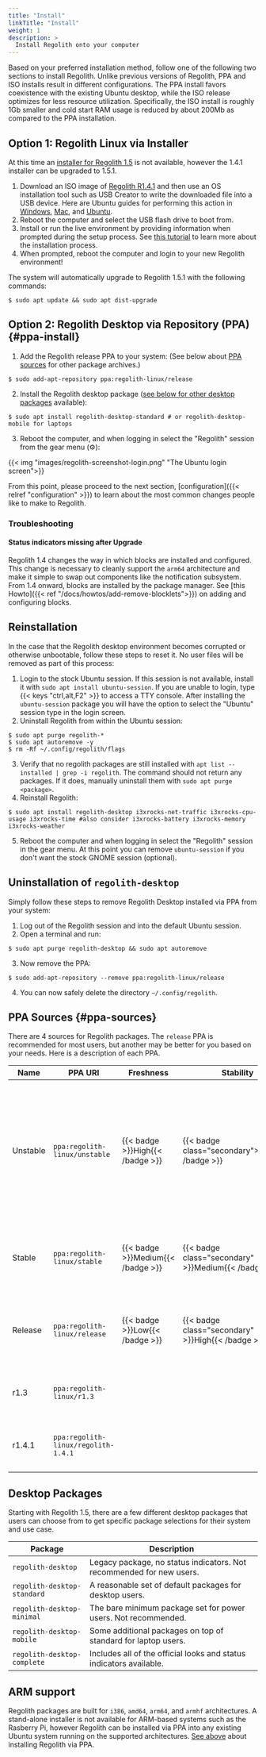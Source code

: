 ```yaml
---
title: "Install"
linkTitle: "Install"
weight: 1
description: >
  Install Regolith onto your computer
---
```


Based on your preferred installation method, follow one of the following two sections to install Regolith. Unlike previous versions of Regolith, PPA and ISO installs result in different configurations. The PPA install favors coexistence with the existing Ubuntu desktop, while the ISO release optimizes for less resource utilization. Specifically, the ISO install is roughly 1Gb smaller and cold start RAM usage is reduced by about 200Mb as compared to the PPA installation.

## Option 1: Regolith Linux via Installer

At this time an [installer for Regolith 1.5](https://github.com/orgs/regolith-linux/projects/15) is not available, however the 1.4.1 installer can be upgraded to 1.5.1.

1. Download an ISO image of [Regolith R1.4.1](https://github.com/regolith-linux/regolith-desktop/releases/tag/R1.4.1) <i class="fas fa-cloud-download-alt"></i> and then use an OS installation tool such as USB Creator to write the downloaded file into a USB device. Here are Ubuntu guides for performing this action in [Windows](https://tutorials.ubuntu.com/tutorial/tutorial-create-a-usb-stick-on-windows#0), [Mac](https://tutorials.ubuntu.com/tutorial/tutorial-create-a-usb-stick-on-macos#0), and [Ubuntu](https://tutorials.ubuntu.com/tutorial/tutorial-create-a-usb-stick-on-ubuntu#0).
2. Reboot the computer and select the USB flash drive to boot from.
3. Install or run the live environment by providing information when prompted during the setup process. See [this tutorial](https://tutorials.ubuntu.com/tutorial/tutorial-install-ubuntu-desktop) to learn more about the installation process.
4. When prompted, reboot the computer and login to your new Regolith environment!

The system will automatically upgrade to Regolith 1.5.1 with the following commands:

```console
$ sudo apt update && sudo apt dist-upgrade
```

## Option 2: Regolith Desktop via Repository (PPA) {#ppa-install}

1. Add the Regolith release PPA to your system: (See below about [PPA sources](#ppa-sources) for other package archives.)

```console
$ sudo add-apt-repository ppa:regolith-linux/release
```

2. Install the Regolith desktop package ([see below for other desktop packages](#desktop-packages) available):

```console
$ sudo apt install regolith-desktop-standard # or regolith-desktop-mobile for laptops
```

3. Reboot the computer, and when logging in select the "Regolith" session from the gear menu (⚙️):

{{< img "images/regolith-screenshot-login.png" "The Ubuntu login screen">}}

From this point, please proceed to the next section, [configuration]({{< relref "configuration" >}}) to learn about the most common changes people like to make to Regolith.

### Troubleshooting

#### Status indicators missing after Upgrade

Regolith 1.4 changes the way in which blocks are installed and configured. This change is necessary to cleanly support the `arm64` architecture and make it simple to swap out components like the notification subsystem. From 1.4 onward, blocks are installed by the package manager. See [this Howto]({{< ref "/docs/howtos/add-remove-blocklets">}}) on adding and configuring blocks.

## Reinstallation

In the case that the Regolith desktop environment becomes corrupted or otherwise unbootable, follow these steps to reset it. No user files will be removed as part of this process:

1. Login to the stock Ubuntu session. If this session is not available, install it with `sudo apt install ubuntu-session`. If you are unable to login, type {{< keys "ctrl,alt,F2" >}} to access a TTY console. After installing the `ubuntu-session` package you will have the option to select the "Ubuntu" session type in the login screen.
2. Uninstall Regolith from within the Ubuntu session:

```console
$ sudo apt purge regolith-*
$ sudo apt autoremove -y
$ rm -Rf ~/.config/regolith/flags
```

3. Verify that no regolith packages are still installed with `apt list --installed | grep -i regolith`. The command should not return any packages. If it does, manually uninstall them with `sudo apt purge <package>`.
4. Reinstall Regolith:

```console
$ sudo apt install regolith-desktop i3xrocks-net-traffic i3xrocks-cpu-usage i3xrocks-time #also consider i3xrocks-battery i3xrocks-memory i3xrocks-weather
```

5. Reboot the computer and when logging in select the "Regolith" session in the gear menu. At this point you can remove `ubuntu-session` if you don't want the stock GNOME session (optional).

## Uninstallation of `regolith-desktop`

Simply follow these steps to remove Regolith Desktop installed via PPA from your system:

1. Log out of the Regolith session and into the default Ubuntu session.
2. Open a terminal and run:

```console
$ sudo apt purge regolith-desktop && sudo apt autoremove
```

3. Now remove the PPA:

```console
$ sudo add-apt-repository --remove ppa:regolith-linux/release
```

4. You can now safely delete the directory `~/.config/regolith`.

## PPA Sources {#ppa-sources}

There are 4 sources for Regolith packages. The `release` PPA is recommended for most users, but another may be better for you based on your needs. Here is a description of each PPA.

| Name     | PPA URI                             | Freshness                         | Stability                                           | Description                                                                                                                                                                |
| -------- | ----------------------------------- | --------------------------------- | --------------------------------------------------- | -------------------------------------------------------------------------------------------------------------------------------------------------------------------------- |
| Unstable | `ppa:regolith-linux/unstable`       | {{< badge >}}High{{< /badge >}}   | {{< badge class="secondary">}}Low{{< /badge >}}     | The `unstable` PPA is recommended for project developers and anyone that's alright with troubleshooting their own system and doesn't mind some problems from time to time. |
| Stable   | `ppa:regolith-linux/stable`         | {{< badge >}}Medium{{< /badge >}} | {{< badge class="secondary" >}}Medium{{< /badge >}} | The `stable` PPA is for those that would like the latest features, even between official releases.                                                                         |
| Release  | `ppa:regolith-linux/release`        | {{< badge >}}Low{{< /badge >}}    | {{< badge class="secondary" >}}High{{< /badge >}}   | The `release` PPA provides bug fixes as they occur and feature updates upon release.                                                                                       |
| r1.3     | `ppa:regolith-linux/r1.3`           |                                   |                                                     | The `r1.3` PPA is locked to the 1.3 release and will not be updated.                                                                                                       |
| r1.4.1   | `ppa:regolith-linux/regolith-1.4.1` |                                   |                                                     | The `r1.4.1` PPA is locked to the 1.4.1 release and will not be updated.                                                                                                   |

## Desktop Packages

Starting with Regolith 1.5, there are a few different desktop packages that users can choose from to get specific package selections for their system and use case.

| Package                     | Description                                                          |
| --------------------------- | -------------------------------------------------------------------- |
| `regolith-desktop`          | Legacy package, no status indicators. Not recommended for new users. |
| `regolith-desktop-standard` | A reasonable set of default packages for desktop users.              |
| `regolith-desktop-minimal`  | The bare minimum package set for power users. Not recommended.       |
| `regolith-desktop-mobile`   | Some additional packages on top of standard for laptop users.        |
| `regolith-desktop-complete` | Includes all of the official looks and status indicators available.  |

## ARM support

Regolith packages are built for `i386`, `amd64`, `arm64`, and `armhf` architectures. A stand-alone installer is not available for ARM-based systems such as the Rasberry Pi, however Regolith can be installed via PPA into any existing Ubuntu system running on the supported architectures. [See above](#ppa-install) about installing Regolith via PPA.
